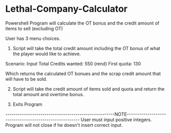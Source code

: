 # Lethal-Company-Calculator
Powershell Program will calculate the OT bonus and the credit amount of items to sell (excluding OT) 

User has 3 menu choices.
1. Script will take the total credit amount including the OT bonus of what the player would like to achieve.

Scenario:
Input 
Total Credits wanted: 550 (rend)
First quota: 130

Which returns the calculated OT bonues and the scrap credit amount that will have to be sold.

2. Script will take the credit amount of items sold and quota and return the total amount and overtime bonus.

3. Exits Program

-----------------------------------------------------NOTE-------------------------------------------------------
User must input positive integers.
Program will not close if he doesn't insert correct input.

